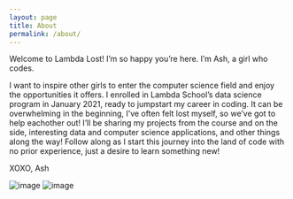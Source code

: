 ```yaml
---
layout: page
title: About
permalink: /about/
---
```

Welcome to Lambda Lost! I’m so happy you’re here. I’m Ash, a girl who codes.

I want to inspire other girls to enter the computer science field and enjoy the opportunities it offers. I enrolled in Lambda School’s data science program in January 2021, ready to jumpstart my career in coding. It can be overwhelming in the beginning, I’ve often felt lost myself, so we’ve got to help eachother out! I’ll be sharing my projects from the course and on the side, interesting data and computer science applications, and other things along the way! Follow along as I start this journey into the land of code with no prior experience, just a desire to learn something new!

XOXO, Ash

![image](https://user-images.githubusercontent.com/76409576/110192061-85c80280-7df1-11eb-8503-3cf48d905186.png)
![image](https://user-images.githubusercontent.com/76409576/110192104-be67dc00-7df1-11eb-8b79-3af0a156382b.png)


